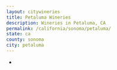 ```yaml
---
layout: citywineries
title: Petaluma Wineries
description: Wineries in Petaluma, CA
permalink: /california/sonoma/petaluma/
state: ca
county: sonoma
city: petaluma
---
```

-
